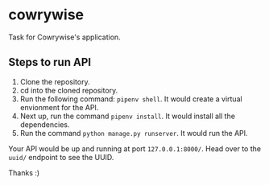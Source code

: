 # cowrywise

Task for Cowrywise's application.

## **Steps to run API**

1. Clone the repository.
2. cd into the cloned repository.
3. Run the following command: `pipenv shell`. It would create a virtual envionment for the API.
4. Next up, run the command `pipenv install`. It would install all the dependencies.
5. Run the command `python manage.py runserver`. It would run the API.

Your API would be up and running at port `127.0.0.1:8000/`. Head over to the `uuid/` endpoint to see the UUID.

Thanks :)